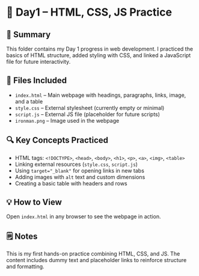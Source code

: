 # 🚀 Day1 – HTML, CSS, JS Practice

## 📖 Summary
This folder contains my Day 1 progress in web development. I practiced the basics of HTML structure, added styling with CSS, and linked a JavaScript file for future interactivity.

## 📂 Files Included
- `index.html` – Main webpage with headings, paragraphs, links, image, and a table
- `style.css` – External stylesheet (currently empty or minimal)
- `script.js` – External JS file (placeholder for future scripts)
- `ironman.png` – Image used in the webpage

## 🔍 Key Concepts Practiced
- HTML tags: `<!DOCTYPE>`, `<head>`, `<body>`, `<h1>`, `<p>`, `<a>`, `<img>`, `<table>`
- Linking external resources (`style.css`, `script.js`)
- Using `target="_blank"` for opening links in new tabs
- Adding images with `alt` text and custom dimensions
- Creating a basic table with headers and rows

## 💡 How to View
Open `index.html` in any browser to see the webpage in action.

## 🗒️ Notes
This is my first hands-on practice combining HTML, CSS, and JS. The content includes dummy text and placeholder links to reinforce structure and formatting.
